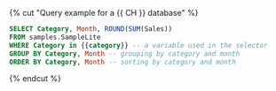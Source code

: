 {% cut "Query example for a {{ CH }} database" %}

```sql
SELECT Category, Month, ROUND(SUM(Sales))
FROM samples.SampleLite
WHERE Category in {{category}} -- a variable used in the selector
GROUP BY Category, Month -- grouping by category and month
ORDER BY Category, Month -- sorting by category and month
```

{% endcut %}